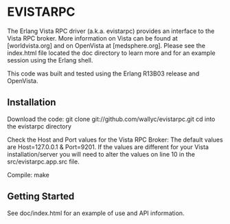 EVISTARPC
=========

The Erlang Vista RPC driver (a.k.a. evistarpc) provides an interface to the Vista RPC broker. More information on Vista can be found at [worldvista.org] and on OpenVista at [medsphere.org]. Please see the index.html file located the doc directory to learn more and for an example session using the Erlang shell.

This code was built and tested using the Erlang R13B03 release and OpenVista.

Installation
------------

Download the code:
	git clone git://github.com/wallyc/evistarpc.git
	cd into the evistarpc directory

Check the Host and Port values for the Vista RPC Broker:
The default values are Host=127.0.0.1 & Port=9201. If the values are different for your Vista installation/server you will need to alter the values on line 10 in the src/evistarpc.app.src file.

Compile:
	make


Getting Started
---------------

See doc/index.html for an example of use and API information.

   [1]: http://worldvista.org
   [2]: http://medsphere.org



